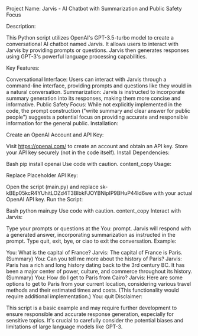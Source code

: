 Project Name: Jarvis - AI Chatbot with Summarization and Public Safety Focus

Description:

This Python script utilizes OpenAI's GPT-3.5-turbo model to create a conversational AI chatbot named Jarvis. It allows users to interact with Jarvis by providing prompts or questions. Jarvis then generates responses using GPT-3's powerful language processing capabilities.

Key Features:

Conversational Interface: Users can interact with Jarvis through a command-line interface, providing prompts and questions like they would in a natural conversation.
Summarization: Jarvis is instructed to incorporate summary generation into its responses, making them more concise and informative.
Public Safety Focus: While not explicitly implemented in the code, the prompt construction ("write summary and clear answer for public people") suggests a potential focus on providing accurate and responsible information for the general public.
Installation:

Create an OpenAI Account and API Key:

Visit https://openai.com/ to create an account and obtain an API key.
Store your API key securely (not in the code itself).
Install Dependencies:

Bash
pip install openai
Use code with caution.
content_copy
Usage:

Replace Placeholder API Key:

Open the script (main.py) and replace 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 with your actual OpenAI API key.
Run the Script:

Bash
python main.py
Use code with caution.
content_copy
Interact with Jarvis:

Type your prompts or questions at the You: prompt.
Jarvis will respond with a generated answer, incorporating summarization as instructed in the prompt.
Type quit, exit, bye, or ciao to exit the conversation.
Example:

You: What is the capital of France?
Jarvis: The capital of France is Paris. (Summary)
You: Can you tell me more about the history of Paris?
Jarvis: Paris has a rich and long history dating back to the 3rd century BC. It has been a major center of power, culture, and commerce throughout its history. (Summary)
You: How do I get to Paris from Cairo?
Jarvis: Here are some options to get to Paris from your current location, considering various travel methods and their estimated times and costs. (This functionality would require additional implementation.)
You: quit
Disclaimer:

This script is a basic example and may require further development to ensure responsible and accurate response generation, especially for sensitive topics. It's crucial to carefully consider the potential biases and limitations of large language models like GPT-3.

